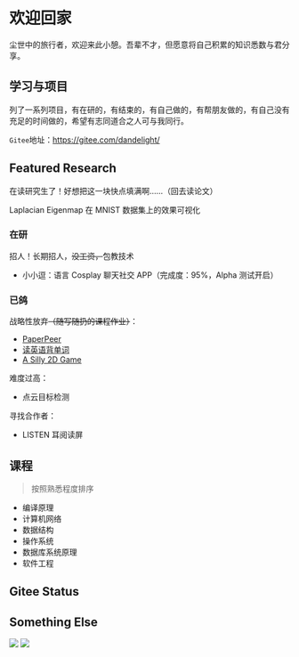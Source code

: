 # 欢迎回家

尘世中的旅行者，欢迎来此小憩。吾辈不才，但愿意将自己积累的知识悉数与君分享。

## 学习与项目

列了一系列项目，有在研的，有结束的，有自己做的，有帮朋友做的，有自己没有充足的时间做的，希望有志同道合之人可与我同行。

`Gitee`地址：https://gitee.com/dandelight/

## Featured Research

在读研究生了！好想把这一块快点填满啊……（回去读论文）

Laplacian Eigenmap 在 MNIST 数据集上的效果可视化

### 在研

招人！长期招人，~~没工资，~~包教技术

- 小小逗：语言 Cosplay 聊天社交 APP（完成度：95%，Alpha 测试开启）

### 已鸽

战略性放弃~~（随写随扔的课程作业）~~：

- [PaperPeer](https://gitee.com/dandelight/paperpeer)
- [读英语背单词](https://gitee.com/dandelight/readEnglish)
- [A Silly 2D Game](https://gitee.com/dandelight/starller)

难度过高：

- 点云目标检测

寻找合作者：

- LISTEN 耳阅读屏

## 课程

> 按照熟悉程度排序

- 编译原理
- 计算机网络
- 数据结构
- 操作系统
- 数据库系统原理
- 软件工程

## Gitee Status

<script src='https://gitee.com/dandelight/blog/widget_preview' async defer></script><div id="osc-gitee-widget-tag"></div>
<style>
/* BEGIN Added by GRM */
.osc-gitee-widget-tag li {margin-left:0em;}
.osc_git_box .osc_git_main ul {width: auto;}
/* END Added by GRM */
.osc_pro_color {color: #4183c4 !important;}
.osc_panel_color {background-color: #ffffff !important;}
.osc_background_color {background-color: #ffffff !important;}
.osc_border_color {border-color: #e3e9ed !important;}
.osc_desc_color {color: #666666 !important;}
.osc_link_color * {color: #9b9b9b !important;}
</style>

## Something Else

<a href="https://codeforces.com/profile/dandelight"><img src="https://cp-logo.vercel.app/codeforces/dandelight"/></a>
<a href="https://atcoder.jp/users/dandelight"><img src="https://cp-logo.vercel.app/atcoder/dandelight"/></a>
